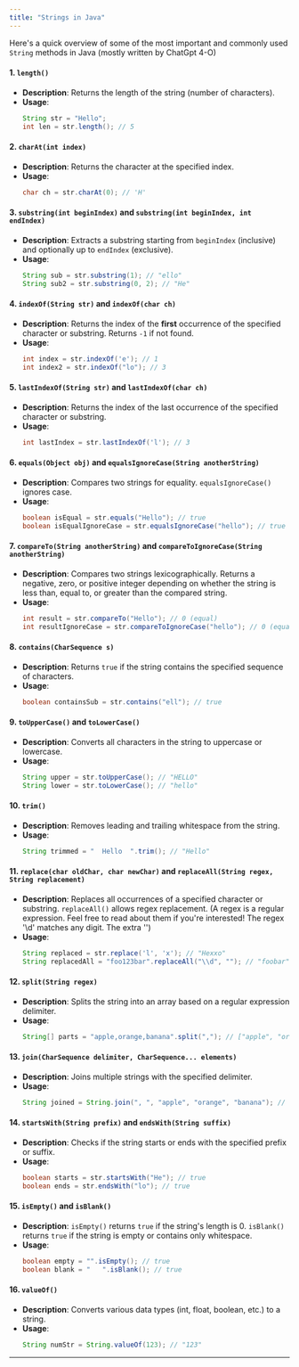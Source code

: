 ```yaml
---
title: "Strings in Java"
---
```



Here's a quick overview of some of the most important and commonly used `String` methods in Java (mostly written by ChatGpt 4-O)

#### 1. **`length()`**
   - **Description**: Returns the length of the string (number of characters).
   - **Usage**:
     ```java
     String str = "Hello";
     int len = str.length(); // 5
     ```

#### 2. **`charAt(int index)`**
   - **Description**: Returns the character at the specified index.
   - **Usage**:
     ```java
     char ch = str.charAt(0); // 'H'
     ```

#### 3. **`substring(int beginIndex)` and `substring(int beginIndex, int endIndex)`**
   - **Description**: Extracts a substring starting from `beginIndex` (inclusive) and optionally up to `endIndex` (exclusive).
   - **Usage**:
     ```java
     String sub = str.substring(1); // "ello"
     String sub2 = str.substring(0, 2); // "He"
     ```

#### 4. **`indexOf(String str)` and `indexOf(char ch)`**
   - **Description**: Returns the index of the **first** occurrence of the specified character or substring. Returns `-1` if not found.
   - **Usage**:
     ```java
     int index = str.indexOf('e'); // 1
     int index2 = str.indexOf("lo"); // 3
     ```

#### 5. **`lastIndexOf(String str)` and `lastIndexOf(char ch)`**
   - **Description**: Returns the index of the last occurrence of the specified character or substring.
   - **Usage**:
     ```java
     int lastIndex = str.lastIndexOf('l'); // 3
     ```

#### 6. **`equals(Object obj)` and `equalsIgnoreCase(String anotherString)`**
   - **Description**: Compares two strings for equality. `equalsIgnoreCase()` ignores case.
   - **Usage**:
     ```java
     boolean isEqual = str.equals("Hello"); // true
     boolean isEqualIgnoreCase = str.equalsIgnoreCase("hello"); // true
     ```

#### 7. **`compareTo(String anotherString)` and `compareToIgnoreCase(String anotherString)`**
   - **Description**: Compares two strings lexicographically. Returns a negative, zero, or positive integer depending on whether the string is less than, equal to, or greater than the compared string.
   - **Usage**:
     ```java
     int result = str.compareTo("Hello"); // 0 (equal)
     int resultIgnoreCase = str.compareToIgnoreCase("hello"); // 0 (equal ignoring case)
     ```

#### 8. **`contains(CharSequence s)`**
   - **Description**: Returns `true` if the string contains the specified sequence of characters.
   - **Usage**:
     ```java
     boolean containsSub = str.contains("ell"); // true
     ```

#### 9. **`toUpperCase()` and `toLowerCase()`**
   - **Description**: Converts all characters in the string to uppercase or lowercase.
   - **Usage**:
     ```java
     String upper = str.toUpperCase(); // "HELLO"
     String lower = str.toLowerCase(); // "hello"
     ```

#### 10. **`trim()`**
   - **Description**: Removes leading and trailing whitespace from the string.
   - **Usage**:
     ```java
     String trimmed = "  Hello  ".trim(); // "Hello"
     ```

#### 11. **`replace(char oldChar, char newChar)` and `replaceAll(String regex, String replacement)`**
   - **Description**: Replaces all occurrences of a specified character or substring. `replaceAll()` allows regex replacement. (A regex is a regular expression. Feel free to read about them if you're interested! The regex '\d' matches any digit. The extra '\')
   - **Usage**:
     ```java
     String replaced = str.replace('l', 'x'); // "Hexxo"
     String replacedAll = "foo123bar".replaceAll("\\d", ""); // "foobar" (removes digits)
     ```

#### 12. **`split(String regex)`**
   - **Description**: Splits the string into an array based on a regular expression delimiter.
   - **Usage**:
     ```java
     String[] parts = "apple,orange,banana".split(","); // ["apple", "orange", "banana"]
     ```

#### 13. **`join(CharSequence delimiter, CharSequence... elements)`**
   - **Description**: Joins multiple strings with the specified delimiter.
   - **Usage**:
     ```java
     String joined = String.join(", ", "apple", "orange", "banana"); // "apple, orange, banana"
     ```

#### 14. **`startsWith(String prefix)` and `endsWith(String suffix)`**
   - **Description**: Checks if the string starts or ends with the specified prefix or suffix.
   - **Usage**:
     ```java
     boolean starts = str.startsWith("He"); // true
     boolean ends = str.endsWith("lo"); // true
     ```

#### 15. **`isEmpty()` and `isBlank()`**
   - **Description**: `isEmpty()` returns `true` if the string's length is 0. `isBlank()` returns `true` if the string is empty or contains only whitespace.
   - **Usage**:
     ```java
     boolean empty = "".isEmpty(); // true
     boolean blank = "   ".isBlank(); // true
     ```

#### 16. **`valueOf()`**
   - **Description**: Converts various data types (int, float, boolean, etc.) to a string.
   - **Usage**:
     ```java
     String numStr = String.valueOf(123); // "123"
     ```

---
